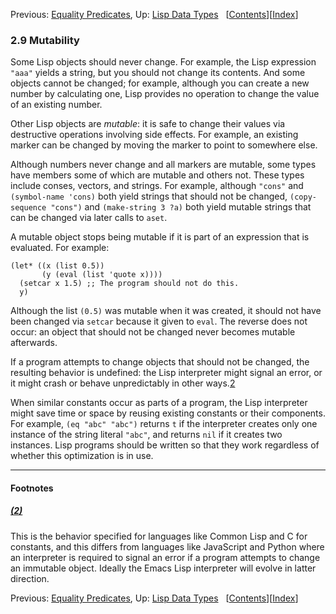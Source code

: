 <!-- This is the GNU Emacs Lisp Reference Manual
corresponding to Emacs version 27.2.

Copyright (C) 1990-1996, 1998-2021 Free Software Foundation,
Inc.

Permission is granted to copy, distribute and/or modify this document
under the terms of the GNU Free Documentation License, Version 1.3 or
any later version published by the Free Software Foundation; with the
Invariant Sections being "GNU General Public License," with the
Front-Cover Texts being "A GNU Manual," and with the Back-Cover
Texts as in (a) below.  A copy of the license is included in the
section entitled "GNU Free Documentation License."

(a) The FSF's Back-Cover Text is: "You have the freedom to copy and
modify this GNU manual.  Buying copies from the FSF supports it in
developing GNU and promoting software freedom." -->

<!-- Created by GNU Texinfo 6.7, http://www.gnu.org/software/texinfo/ -->

Previous: [Equality Predicates](Equality-Predicates.html), Up: [Lisp Data Types](Lisp-Data-Types.html)   \[[Contents](index.html#SEC_Contents "Table of contents")]\[[Index](Index.html "Index")]

### 2.9 Mutability

Some Lisp objects should never change. For example, the Lisp expression `"aaa"` yields a string, but you should not change its contents. And some objects cannot be changed; for example, although you can create a new number by calculating one, Lisp provides no operation to change the value of an existing number.

Other Lisp objects are *mutable*: it is safe to change their values via destructive operations involving side effects. For example, an existing marker can be changed by moving the marker to point to somewhere else.

Although numbers never change and all markers are mutable, some types have members some of which are mutable and others not. These types include conses, vectors, and strings. For example, although `"cons"` and `(symbol-name 'cons)` both yield strings that should not be changed, `(copy-sequence "cons")` and `(make-string 3 ?a)` both yield mutable strings that can be changed via later calls to `aset`.

A mutable object stops being mutable if it is part of an expression that is evaluated. For example:

    (let* ((x (list 0.5))
           (y (eval (list 'quote x))))
      (setcar x 1.5) ;; The program should not do this.
      y)

Although the list `(0.5)` was mutable when it was created, it should not have been changed via `setcar` because it given to `eval`. The reverse does not occur: an object that should not be changed never becomes mutable afterwards.

If a program attempts to change objects that should not be changed, the resulting behavior is undefined: the Lisp interpreter might signal an error, or it might crash or behave unpredictably in other ways.[2](#FOOT2)

When similar constants occur as parts of a program, the Lisp interpreter might save time or space by reusing existing constants or their components. For example, `(eq "abc" "abc")` returns `t` if the interpreter creates only one instance of the string literal `"abc"`, and returns `nil` if it creates two instances. Lisp programs should be written so that they work regardless of whether this optimization is in use.

***

#### Footnotes

##### [(2)](#DOCF2)

This is the behavior specified for languages like Common Lisp and C for constants, and this differs from languages like JavaScript and Python where an interpreter is required to signal an error if a program attempts to change an immutable object. Ideally the Emacs Lisp interpreter will evolve in latter direction.

Previous: [Equality Predicates](Equality-Predicates.html), Up: [Lisp Data Types](Lisp-Data-Types.html)   \[[Contents](index.html#SEC_Contents "Table of contents")]\[[Index](Index.html "Index")]
